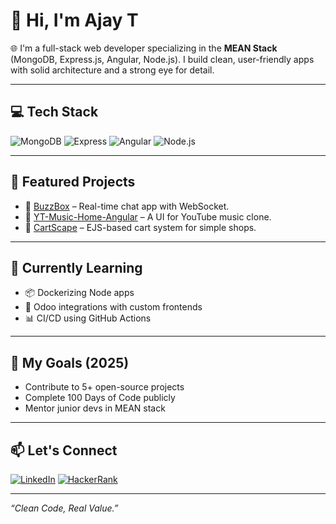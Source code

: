 # 👋 Hi, I'm Ajay T

🌐 I'm a full-stack web developer specializing in the **MEAN Stack** (MongoDB, Express.js, Angular, Node.js). I build clean, user-friendly apps with solid architecture and a strong eye for detail.

---

## 💻 Tech Stack

![MongoDB](https://img.shields.io/badge/MongoDB-4EA94B?style=for-the-badge&logo=mongodb&logoColor=white)
![Express](https://img.shields.io/badge/Express.js-000000?style=for-the-badge&logo=express&logoColor=white)
![Angular](https://img.shields.io/badge/Angular-DD0031?style=for-the-badge&logo=angular&logoColor=white)
![Node.js](https://img.shields.io/badge/Node.js-339933?style=for-the-badge&logo=node.js&logoColor=white)

---

## 📌 Featured Projects

- 🚀 [BuzzBox](https://github.com/Ajay-8086/BUZZBOX) – Real-time chat app with WebSocket.
- 🎵 [YT-Music-Home-Angular](https://github.com/Ajay-8086/YT-MUSIC-HOME-ANGULAR) – A UI for YouTube music clone.
- 🛒 [CartScape](https://github.com/Ajay-8086/CARTSCAPE) – EJS-based cart system for simple shops.

---

## 🧠 Currently Learning

- 📦 Dockerizing Node apps
- 🧩 Odoo integrations with custom frontends
- 📊 CI/CD using GitHub Actions

---

## 🌱 My Goals (2025)

- Contribute to 5+ open-source projects
- Complete 100 Days of Code publicly
- Mentor junior devs in MEAN stack

---

## 📫 Let's Connect

[![LinkedIn](https://img.shields.io/badge/LinkedIn-%230077B5.svg?style=for-the-badge&logo=linkedin&logoColor=white)](https://linkedin.com/in/t-ajay)
[![HackerRank](https://img.shields.io/badge/HackerRank-2EC866?style=for-the-badge&logo=HackerRank&logoColor=white)](https://www.hackerrank.com/profile/tajay5767)

---

*“Clean Code, Real Value.”*
